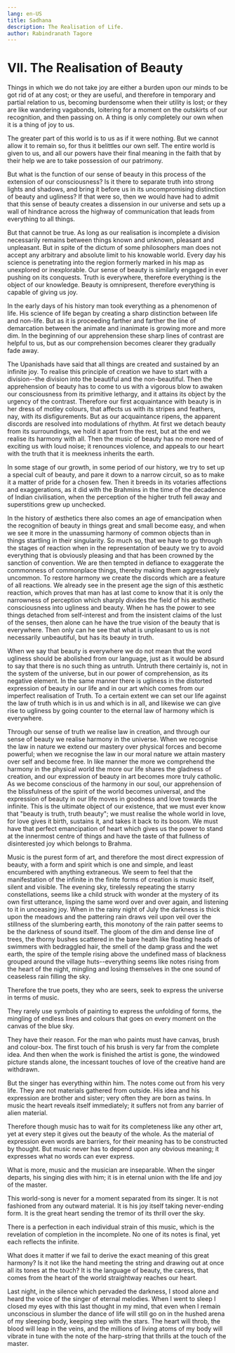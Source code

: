 ```yaml
---
lang: en-US
title: Sadhana
description: The Realisation of Life.
author: Rabindranath Tagore
---
```


# VII. The Realisation of Beauty

 Things in which we do not take joy are either a burden upon our minds to be got rid of at any cost; or they are useful, and therefore in temporary and partial relation to us, becoming burdensome when their utility is lost; or they are like wandering vagabonds, loitering for a moment on the outskirts of our recognition, and then passing on. A thing is only completely our own when it is a thing of joy to us.

The greater part of this world is to us as if it were nothing. But we cannot allow it to remain so, for thus it belittles our own self. The entire world is given to us, and all our powers have their final meaning in the faith that by their help we are to take possession of our patrimony.

But what is the function of our sense of beauty in this process of the extension of our consciousness? Is it there to separate truth into strong lights and shadows, and bring it before us in its uncompromising distinction of beauty and ugliness? If that were so, then we would have had to admit that this sense of beauty creates a dissension in our universe and sets up a wall of hindrance across the highway of communication that leads from everything to all things.

But that cannot be true. As long as our realisation is incomplete a division necessarily remains between things known and unknown, pleasant and unpleasant. But in spite of the dictum of some philosophers man does not accept any arbitrary and absolute limit to his knowable world. Every day his science is penetrating into the region formerly marked in his map as unexplored or inexplorable. Our sense of beauty is similarly engaged in ever pushing on its conquests. Truth is everywhere, therefore everything is the object of our knowledge. Beauty is omnipresent, therefore everything is capable of giving us joy.

In the early days of his history man took everything as a phenomenon of life. His science of life began by creating a sharp distinction between life and non-life. But as it is proceeding farther and farther the line of demarcation between the animate and inanimate is growing more and more dim. In the beginning of our apprehension these sharp lines of contrast are helpful to us, but as our comprehension becomes clearer they gradually fade away.

The Upanishads have said that all things are created and sustained by an infinite joy. To realise this principle of creation we have to start with a division--the division into the beautiful and the non-beautiful. Then the apprehension of beauty has to come to us with a vigorous blow to awaken our consciousness from its primitive lethargy, and it attains its object by the urgency of the contrast. Therefore our first acquaintance with beauty is in her dress of motley colours, that affects us with its stripes and feathers, nay, with its disfigurements. But as our acquaintance ripens, the apparent discords are resolved into modulations of rhythm. At first we detach beauty from its surroundings, we hold it apart from the rest, but at the end we realise its harmony with all. Then the music of beauty has no more need of exciting us with loud noise; it renounces violence, and appeals to our heart with the truth that it is meekness inherits the earth.

In some stage of our growth, in some period of our history, we try to set up a special cult of beauty, and pare it down to a narrow circuit, so as to make it a matter of pride for a chosen few. Then it breeds in its votaries affections and exaggerations, as it did with the Brahmins in the time of the decadence of Indian civilisation, when the perception of the higher truth fell away and superstitions grew up unchecked.

In the history of æsthetics there also comes an age of emancipation when the recognition of beauty in things great and small become easy, and when we see it more in the unassuming harmony of common objects than in things startling in their singularity. So much so, that we have to go through the stages of reaction when in the representation of beauty we try to avoid everything that is obviously pleasing and that has been crowned by the sanction of convention. We are then tempted in defiance to exaggerate the commonness of commonplace things, thereby making them aggressively uncommon. To restore harmony we create the discords which are a feature of all reactions. We already see in the present age the sign of this æsthetic reaction, which proves that man has at last come to know that it is only the narrowness of perception which sharply divides the field of his æsthetic consciousness into ugliness and beauty. When he has the power to see things detached from self-interest and from the insistent claims of the lust of the senses, then alone can he have the true vision of the beauty that is everywhere. Then only can he see that what is unpleasant to us is not necessarily unbeautiful, but has its beauty in truth.

When we say that beauty is everywhere we do not mean that the word ugliness should be abolished from our language, just as it would be absurd to say that there is no such thing as untruth. Untruth there certainly is, not in the system of the universe, but in our power of comprehension, as its negative element. In the same manner there is ugliness in the distorted expression of beauty in our life and in our art which comes from our imperfect realisation of Truth. To a certain extent we can set our life against the law of truth which is in us and which is in all, and likewise we can give rise to ugliness by going counter to the eternal law of harmony which is everywhere.

Through our sense of truth we realise law in creation, and through our sense of beauty we realise harmony in the universe. When we recognise the law in nature we extend our mastery over physical forces and become powerful; when we recognise the law in our moral nature we attain mastery over self and become free. In like manner the more we comprehend the harmony in the physical world the more our life shares the gladness of creation, and our expression of beauty in art becomes more truly catholic. As we become conscious of the harmony in our soul, our apprehension of the blissfulness of the spirit of the world becomes universal, and the expression of beauty in our life moves in goodness and love towards the infinite. This is the ultimate object of our existence, that we must ever know that "beauty is truth, truth beauty"; we must realise the whole world in love, for love gives it birth, sustains it, and takes it back to its bosom. We must have that perfect emancipation of heart which gives us the power to stand at the innermost centre of things and have the taste of that fullness of disinterested joy which belongs to Brahma.

Music is the purest form of art, and therefore the most direct expression of beauty, with a form and spirit which is one and simple, and least encumbered with anything extraneous. We seem to feel that the manifestation of the infinite in the finite forms of creation is music itself, silent and visible. The evening sky, tirelessly repeating the starry constellations, seems like a child struck with wonder at the mystery of its own first utterance, lisping the same word over and over again, and listening to it in unceasing joy. When in the rainy night of July the darkness is thick upon the meadows and the pattering rain draws veil upon veil over the stillness of the slumbering earth, this monotony of the rain patter seems to be the darkness of sound itself. The gloom of the dim and dense line of trees, the thorny bushes scattered in the bare heath like floating heads of swimmers with bedraggled hair, the smell of the damp grass and the wet earth, the spire of the temple rising above the undefined mass of blackness grouped around the village huts--everything seems like notes rising from the heart of the night, mingling and losing themselves in the one sound of ceaseless rain filling the sky.

Therefore the true poets, they who are seers, seek to express the universe in terms of music.

They rarely use symbols of painting to express the unfolding of forms, the mingling of endless lines and colours that goes on every moment on the canvas of the blue sky.

They have their reason. For the man who paints must have canvas, brush and colour-box. The first touch of his brush is very far from the complete idea. And then when the work is finished the artist is gone, the windowed picture stands alone, the incessant touches of love of the creative hand are withdrawn.

But the singer has everything within him. The notes come out from his very life. They are not materials gathered from outside. His idea and his expression are brother and sister; very often they are born as twins. In music the heart reveals itself immediately; it suffers not from any barrier of alien material.

Therefore though music has to wait for its completeness like any other art, yet at every step it gives out the beauty of the whole. As the material of expression even words are barriers, for their meaning has to be constructed by thought. But music never has to depend upon any obvious meaning; it expresses what no words can ever express.

What is more, music and the musician are inseparable. When the singer departs, his singing dies with him; it is in eternal union with the life and joy of the master.

This world-song is never for a moment separated from its singer. It is not fashioned from any outward material. It is his joy itself taking never-ending form. It is the great heart sending the tremor of its thrill over the sky.

There is a perfection in each individual strain of this music, which is the revelation of completion in the incomplete. No one of its notes is final, yet each reflects the infinite.

What does it matter if we fail to derive the exact meaning of this great harmony? Is it not like the hand meeting the string and drawing out at once all its tones at the touch? It is the language of beauty, the caress, that comes from the heart of the world straightway reaches our heart.

Last night, in the silence which pervaded the darkness, I stood alone and heard the voice of the singer of eternal melodies. When I went to sleep I closed my eyes with this last thought in my mind, that even when I remain unconscious in slumber the dance of life will still go on in the hushed arena of my sleeping body, keeping step with the stars. The heart will throb, the blood will leap in the veins, and the millions of living atoms of my body will vibrate in tune with the note of the harp-string that thrills at the touch of the master. 